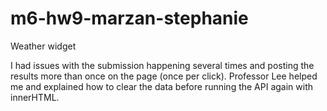# m6-hw9-marzan-stephanie
Weather widget

I had issues with the submission happening several times and posting the results more than once on the page (once per click). Professor Lee helped me and explained how to clear the data before running the API again with innerHTML.